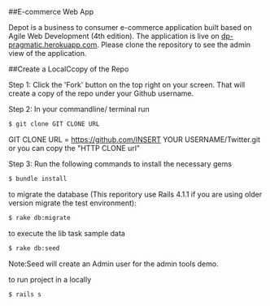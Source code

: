 ##E-commerce Web App

Depot is a business to consumer e-commerce application built based on Agile Web Development (4th edition). The application is live on <a href="http://dp-pragmatic.herokuapp.com/">dp-pragmatic.herokuapp.com</a>. Please clone the repository</a> to see the admin view of the application. 

##Create a LocalCcopy of the Repo

Step 1: Click the 'Fork' button on the top right on your screen. That will create a copy of the repo under your Github username.

Step 2: In your commandline/ terminal run

```bash
$ git clone GIT CLONE URL 
```
GIT CLONE URL = https://github.com/INSERT YOUR USERNAME/Twitter.git or you can copy the "HTTP CLONE url"

Step 3: Run the following commands 
to install the necessary gems 
```bash
$ bundle install 
```
to migrate the database (This reporitory use Rails 4.1.1 if you are using older version migrate the test environment): 
```bash
$ rake db:migrate
```

to execute the lib task sample data
```bash
$ rake db:seed 
```
Note:Seed will create an Admin user for the admin tools demo.

to run project in a  locally
```bash
$ rails s 
 
